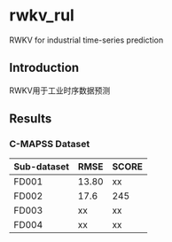 # rwkv_rul
RWKV for industrial time-series prediction

## Introduction
RWKV用于工业时序数据预测

## Results

### C-MAPSS Dataset

| Sub-dataset | RMSE | SCORE |
|-------|-------|-------|
| FD001 | 13.80  | xx |
| FD002 | 17.6 | 245 |
| FD003 | xx  | xx |
| FD004 | xx  | xx |
